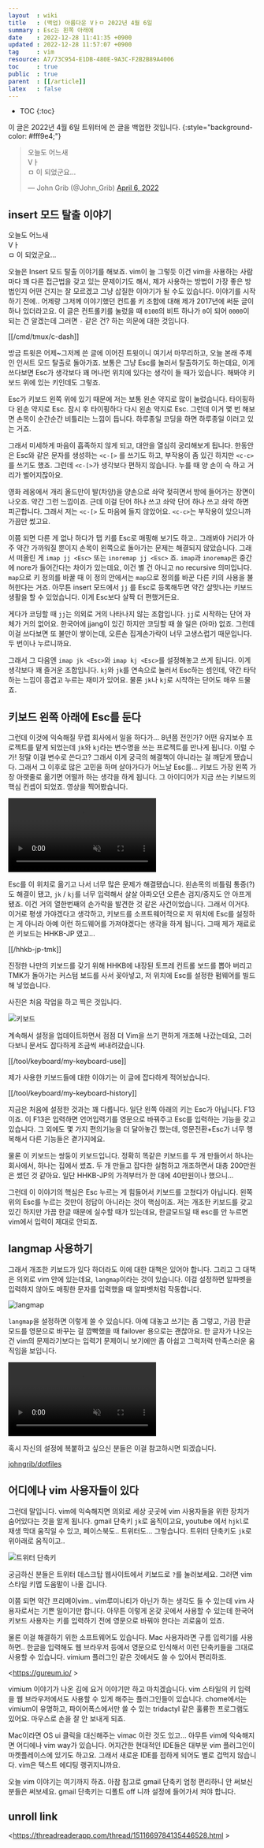 ```yaml
---
layout  : wiki
title   : (백업) 아름다운 Vㅏㅁ 2022년 4월 6일
summary : Esc는 왼쪽 아래에
date    : 2022-12-28 11:41:35 +0900
updated : 2022-12-28 11:57:07 +0900
tag     : vim
resource: A7/73C954-E1DB-480E-9A3C-F2B2B89A4006
toc     : true
public  : true
parent  : [[/article]]
latex   : false
---
```

* TOC
{:toc}

>
이 글은 2022년 4월 6일 트위터에 쓴 글을 백업한 것입니다.
{:style="background-color: #fff9e4;"}

<blockquote class="twitter-tweet"><p lang="ko" dir="ltr">오늘도 어느새 <br>Vㅏ<br>ㅁ 이 되었군요...</p>&mdash; John Grib (@John_Grib) <a href="https://twitter.com/John_Grib/status/1511669784135446528?ref_src=twsrc%5Etfw">April 6, 2022</a></blockquote> <script async src="https://platform.twitter.com/widgets.js" charset="utf-8"></script>

## insert 모드 탈출 이야기

오늘도 어느새  
Vㅏ  
ㅁ 이 되었군요... 

오늘은 Insert 모드 탈출 이야기를 해보죠.
vim이 늘 그렇듯 이건 vim을 사용하는 사람마다 꽤 다른 접근법을 갖고 있는 문제이기도 해서, 제가 사용하는 방법이 가장 좋은 방법인지 어떤 건지는 잘 모르겠고 그냥 삽질한 이야기가 될 수도 있습니다.
이야기를 시작하기 전에.. 어제랑 그저께 이야기했던 컨트롤 키 조합에 대해 제가 2017년에 써둔 글이 하나 있더라고요.
이 글은 컨트롤키를 눌렀을 때 `0100`의 비트 하나가 `0`이 되어 `0000`이 되는 건 알겠는데 그러면 `-` 같은 건? 하는 의문에 대한 것입니다.

[[/cmd/tmux/c-dash]]

방금 트윗은 어제~그저께 쓴 글에 이어진 트윗이니 여기서 마무리하고, 오늘 본래 주제인 인서트 모드 탈출로 돌아가죠.
보통은 그냥 Esc를 눌러서 탈출하기도 하는데요, 이게 쓰다보면 Esc가 생각보다 꽤 머나먼 위치에 있다는 생각이 들 때가 있습니다.
해봐야 키보드 위에 있는 키인데도 그렇죠.

Esc가 키보드 왼쪽 위에 있기 때문에 저는 보통 왼손 약지로 많이 눌렀습니다.
타이핑하다 왼손 약지로 Esc.
잠시 후 타이핑하다 다시 왼손 약지로 Esc.
그런데 이거 몇 번 해보면 손목이 순간순간 비틀리는 느낌이 듭니다. 하루종일 코딩을 하면 하루종일 이러고 있는 거죠. 

그래서 미세하게 마음이 흡족하지 않게 되고, 대안을 열심히 궁리해보게 됩니다.
한동안은 Esc와 같은 문자를 생성하는 `<c-[>` 를 쓰기도 하고, 부작용이 좀 있긴 하지만 `<c-c>`를 쓰기도 했죠. 그런데 `<c-[>`가 생각보다 편하지 않습니다.
누를 때 양 손이 슥 하고 거리가 벌어지잖아요. 

영화 레옹에서 개리 올드만이 발(차양)을 양손으로 솨악 젖히면서 방에 들어가는 장면이 나오죠. 약간 그런 느낌이죠.
근데 이걸 단어 하나 쓰고 솨악 단어 하나 쓰고 솨악 하면 피곤합니다. 그래서 저는 `<c-[>` 도 마음에 들지 않았어요. `<c-c>`는 부작용이 있으니까 가끔만 썼고요.

이쯤 되면 다른 게 없나 하다가 탭 키를 Esc로 매핑해 보기도 하고.. 그래봐야 거리가 아주 약간 가까워질 뿐이지 손목이 왼쪽으로 돌아가는 문제는 해결되지 않았습니다.
그래서 떠올린 게 `imap jj <Esc>` 또는 `inoremap jj <Esc>` 죠.
`imap`과 `inoremap`은 중간에 nore가 들어간다는 차이가 있는데요,
이건 별 건 아니고 no recursive 의미입니다. `map`으로 키 정의를 바꿀 때 이 정의 안에서는 `map`으로 정의를 바꾼 다른 키의 사용을 불허한다는 거죠.
아무튼 insert 모드에서 `jj` 를 Esc로 등록해두면 약간 살맛나는 키보드 생활을 할 수 있었습니다. 이게 Esc보다 살짝 더 편했거든요.

게다가 코딩할 때 `jj`는 의외로 거의 나타나지 않는 조합입니다. `jj`로 시작하는 단어 자체가 거의 없어요. 한국어에 jjang이 있긴 하지만 코딩할 때 쓸 일은 (아마) 없죠.
그런데 이걸 쓰다보면 또 불만이 쌓이는데, 오른손 집게손가락이 너무 고생스럽기 때문입니다. 두 번이나 누르니까요.

그래서 그 다음엔 `imap jk <Esc>`와 `imap kj <Esc>`를 설정해놓고 쓰게 됩니다. 이게 생각보다 꽤 즐거운 조합입니다.
`kj`와 `jk`를 연속으로 눌러서 Esc하는 셈인데, 약간 타닥 하는 느낌이 흥겹고 누르는 재미가 있어요.
물론 `jk`나 `kj`로 시작하는 단어도 매우 드물죠.

## 키보드 왼쪽 아래에 Esc를 둔다

그런데 이것에 익숙해질 무렵 회사에서 일을 하다가... 8년쯤 전인가? 어떤 유지보수 프로젝트를 맡게 되었는데 `jk`와 `kj`라는 변수명을 쓰는 프로젝트를 만나게 됩니다. 이럴 수가! 정말 이걸 변수로 쓴다고? 
그래서 이게 궁극의 해결책이 아니라는 걸 깨닫게 됐습니다. 그래서 그 이후로 많은 고민을 하며 살아가다가 어느날 Esc를... 키보드 가장 왼쪽 가장 아랫줄로 옮기면 어떨까 하는 생각을 하게 됩니다. 
그 아이디어가 지금 쓰는 키보드의 핵심 컨셉이 되었죠. 영상을 찍어봤습니다.

<video controls muted autoplay loop><source src=" /resource/A7/73C954-E1DB-480E-9A3C-F2B2B89A4006/FwNhA7Z8Xi6ubw1x.mp4 " type="video/mp4"></video>

Esc를 이 위치로 옮기고 나서 너무 많은 문제가 해결됐습니다.
왼손목의 비틀림 통증(?)도 해결이 됐고, `jk` / `kj`를 너무 입력해서 살살 아파오던 오른손 검지/중지도 안 아프게 됐죠.
이건 거의 열한번째의 손가락을 발견한 것 같은 사건이었습니다. 
그래서 이거다. 이거로 평생 가야겠다고 생각하고, 키보드를 소프트웨어적으로 저 위치에 Esc를 설정하는 게 아니라 아예 이런 하드웨어를 가져야겠다는 생각을 하게 됩니다.
그때 제가 재료로 쓴 키보드는 HHKB-JP 였고...

[[/hhkb-jp-tmk]]

진정한 나만의 키보드를 갖기 위해 HHKB에 내장된 토프레 컨트롤 보드를 뽑아 버리고 TMK가 돌아가는 커스텀 보드를 사서 꽂아넣고, 저 위치에 Esc를 설정한 펌웨어를 빌드해 넣었습니다.

사진은 처음 작업을 하고 찍은 것입니다.

![키보드]( /resource/A7/73C954-E1DB-480E-9A3C-F2B2B89A4006/209749391-6b1d6e69-7a44-4e64-a472-beac3af935c6.png )

계속해서 설정을 업데이트하면서 점점 더 Vim을 쓰기 편하게 개조해 나갔는데요, 그러다보니 문서도 잡다하게 조금씩 써내려갔습니다.

[[/tool/keyboard/my-keyboard-use]]

제가 사용한 키보드들에 대한 이야기는 이 글에 잡다하게 적어놨습니다.

[[/tool/keyboard/my-keyboard-history]]

지금은 처음에 설정한 것과는 꽤 다릅니다. 일단 왼쪽 아래의 키는 Esc가 아닙니다. F13 이죠. 이 F13은 입력하면 언어입력기를 영문으로 바꿔주고 Esc를 입력하는 기능을 갖고 있습니다. 그 외에도 몇 가지 편의기능을 더 달아놓긴 했는데, 영문전환+Esc가 너무 행복해서 다른 기능들은 곁가지에요.

물론 이 키보드는 쌍둥이 키보드입니다. 정확히 똑같은 키보드를 두 개 만들어서 하나는 회사에서, 하나는 집에서 썼죠. 두 개 만들고 잡다한 실험하고 개조하면서 대충 200만원은 썼던 것 같아요. 일단 HHKB-JP의 가격부터가 한 대에 40만원이나 했으니...

그런데 이 이야기의 핵심은 Esc 누르는 게 힘들어서 키보드를 고쳤다가 아닙니다. 왼쪽 위의 Esc를 누르는 것만이 정답이 아니라는 것이 핵심이죠. 저는 개조한 키보드를 갖고 있긴 하지만 가끔 한글 때문에 실수할 때가 있는데요, 한글모드일 때 esc를 안 누르면 vim에서 입력이 제대로 안되죠.

## langmap 사용하기

그래서 개조한 키보드가 있다 하더라도 이에 대한 대책은 있어야 합니다. 그리고 그 대책은 의외로 vim 안에 있는데요, `langmap`이라는 것이 있습니다. 이걸 설정하면 알파벳을 입력하지 않아도 매핑한 문자를 입력했을 때 알파벳처럼 작동합니다.

![langmap]( /resource/A7/73C954-E1DB-480E-9A3C-F2B2B89A4006/209749533-6acc41c1-6f1e-4ba5-922d-dd08ba0dcf30.png )

`langmap`을 설정하면 이렇게 쓸 수 있습니다. 아예 대놓고 쓰기는 좀 그렇고, 가끔 한글 모드를 영문으로 바꾸는 걸 깜빡했을 때 failover 용으로는 괜찮아요. 한 글자가 나오는 건 vim의 문제라기보다는 입력기 문제이니 보기에만 좀 아쉽고 그럭저럭 만족스러운 움직임을 보입니다.

<video controls muted autoplay loop><source src=" /resource/A7/73C954-E1DB-480E-9A3C-F2B2B89A4006/h2B6y0EZpSyqZB9b.mp4 " type="video/mp4"></video>

혹시 자신의 설정에 복붙하고 싶으신 분들은 이걸 참고하시면 되겠습니다.

[johngrib/dotfiles](https://github.com/johngrib/dotfiles/blob/e17f9963bbecf259567b4a08c7363da13942a482/nvim/init.vim#L251 )

## 어디에나 vim 사용자들이 있다

그런데 말입니다. vim에 익숙해지면 의외로 세상 곳곳에 vim 사용자들을 위한 장치가 숨어있다는 것을 알게 됩니다.
gmail 단축키 `jk`로 움직이고요, youtube 에서 `hjkl`로 재생 막대 움직일 수 있고, 페이스북도.. 트위터도... 그렇습니다. 트위터 단축키도 `jk`로 위아래로 움직이고..

![트위터 단축키]( /resource/A7/73C954-E1DB-480E-9A3C-F2B2B89A4006/209749769-10120436-75e7-45ca-a8f7-0c4ae732a37a.png )

궁금하신 분들은 트위터 데스크탑 웹사이트에서 키보드로 `?`를 눌러보세요. 그러면 vim 스타일 키맵 도움말이 나올 겁니다.

이쯤 되면 약간 프리메이vim.. vim루미나티가 아닌가 하는 생각도 들 수 있는데 vim 사용자로서는 기쁜 일이기만 합니다.
아무튼 이렇게 온갖 곳에서 사용할 수 있는데 한국어 키보드 사용자는 키를 입력하기 전에 영문으로 바꿔야 한다는 괴로움이 있죠.

물론 이걸 해결하기 위한 소프트웨어도 있습니다. Mac 사용자라면 구름 입력기를 사용하면.. 한글을 입력해도 웹 브라우저 등에서 영문으로 인식해서 이런 단축키들을 그대로 사용할 수 있습니다. vimium 플러그인 같은 것에서도 쓸 수 있어서 편리하죠.

<https://gureum.io/ >

vimium 이야기가 나온 김에 요거 이야기만 하고 마치겠습니다. vim 스타일의 키 입력을 웹 브라우저에서도 사용할 수 있게 해주는 플러그인들이 있습니다. chome에서는 vimium이 유명하고, 파이어폭스에서만 쓸 수 있는 tridactyl 같은 훌륭한 프로그램도 있어요. 마우스로 손을 잘 안 보내게 되죠.

Mac이라면 OS ui 클릭을 대신해주는 vimac 이란 것도 있고... 아무튼 vim에 익숙해지면 어디에나 vim way가 있습니다. 어지간한 현대적인 IDE들은 대부분 vim 플러그인이 마켓플레이스에 있기도 하고요. 그래서 새로운 IDE를 접하게 되어도 별로 겁먹지 않습니다. vim은 텍스트 에디팅 랭귀지니까요.

오늘 vim 이야기는 여기까지 하죠. 
아참 참고로 gmail 단축키 엄청 편리하니 안 써보신 분들은 써보세요. gmail 단축키는 디폴트 off 니까 설정에 들어가서 켜야 합니다. 

## unroll link

<https://threadreaderapp.com/thread/1511669784135446528.html >

